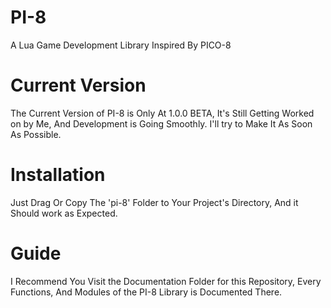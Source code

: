 # PI-8
A Lua Game Development Library Inspired By PICO-8

# Current Version
The Current Version of PI-8 is
Only At 1.0.0 BETA,
It's Still Getting Worked on by Me,
And Development is Going Smoothly.
I'll try to Make It As Soon As Possible.

# Installation
Just Drag Or Copy The 'pi-8' Folder to Your Project's Directory, And it Should work as Expected.

# Guide
I Recommend You Visit the Documentation Folder for this Repository, Every Functions, And Modules of the PI-8 Library is Documented There.
